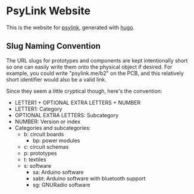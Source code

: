 # PsyLink Website

This is the website for [psylink](https://psylink.me), generated with
[hugo](https://gohugo.io).

## Slug Naming Convention

The URL slugs for prototypes and components are kept intentionally short so one
can easily write them onto the physical object if desired.  For example, you
could write "psylink.me/b2" on the PCB, and this relatively short identifier
would also be a valid link.

Since they seem a little cryptical though, here's the convention:

- LETTER1 + OPTIONAL EXTRA LETTERS + NUMBER
- LETTER1: Category
- OPTIONAL EXTRA LETTERS: Subcategory
- NUMBER: Version or index
- Categories and subcategories:
    - b: circuit boards
        - bp: power modules
    - c: circuit schemas
    - p: prototypes
    - t: textiles
    - s: software
        - sa: Arduino software
        - sabt: Arduino software with bluetooth support
        - sg: GNURadio software
